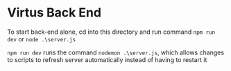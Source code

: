 # Virtus Back End

To start back-end alone, cd into this directory and run command `npm run dev` or `node .\server.js`

`npm run dev` runs the command `nodemon .\server.js`, which allows changes to scripts to refresh server automatically instead of having to restart it